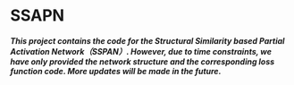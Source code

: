 # SSAPN

##### This project contains the code for the Structural Similarity based Partial Activation Network（SSPAN）. However, due to time constraints, we have only provided the network structure and the corresponding loss function code. More updates will be made in the future.